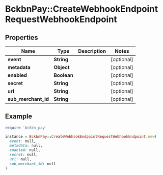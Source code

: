 # BckbnPay::CreateWebhookEndpointRequestWebhookEndpoint

## Properties

| Name | Type | Description | Notes |
| ---- | ---- | ----------- | ----- |
| **event** | **String** |  | [optional] |
| **metadata** | **Object** |  | [optional] |
| **enabled** | **Boolean** |  | [optional] |
| **secret** | **String** |  | [optional] |
| **url** | **String** |  | [optional] |
| **sub_merchant_id** | **String** |  | [optional] |

## Example

```ruby
require 'bckbn_pay'

instance = BckbnPay::CreateWebhookEndpointRequestWebhookEndpoint.new(
  event: null,
  metadata: null,
  enabled: null,
  secret: null,
  url: null,
  sub_merchant_id: null
)
```


